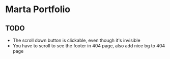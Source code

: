 # Marta Portfolio

## TODO

- The scroll down button is clickable, even though it's invisible
- You have to scroll to see the footer in 404 page, also add nice bg to 404 page
